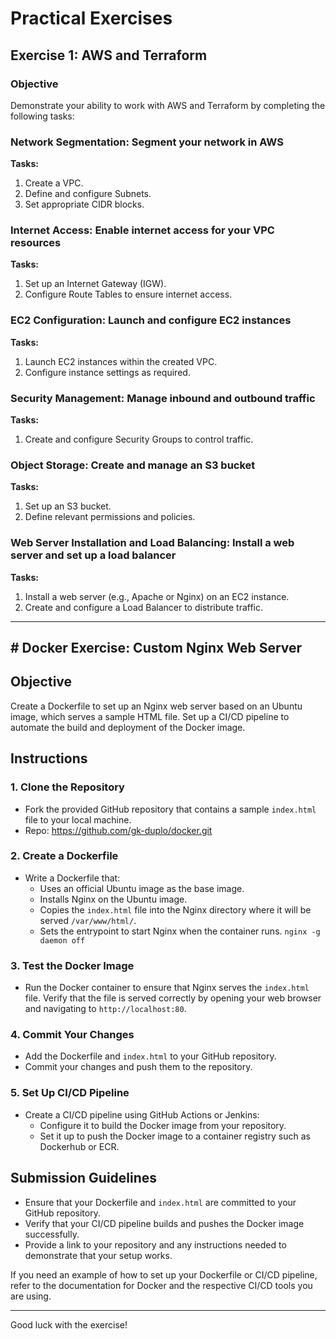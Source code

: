 # Practical Exercises

## Exercise 1: AWS and Terraform

### Objective

Demonstrate your ability to work with AWS and Terraform by completing the following tasks:

### Network Segmentation: Segment your network in AWS

**Tasks:**
1. Create a VPC.
2. Define and configure Subnets.
3. Set appropriate CIDR blocks.

### Internet Access: Enable internet access for your VPC resources

**Tasks:**
1. Set up an Internet Gateway (IGW).
2. Configure Route Tables to ensure internet access.

### EC2 Configuration: Launch and configure EC2 instances

**Tasks:**
1. Launch EC2 instances within the created VPC.
2. Configure instance settings as required.

### Security Management: Manage inbound and outbound traffic

**Tasks:**
1. Create and configure Security Groups to control traffic.

### Object Storage: Create and manage an S3 bucket

**Tasks:**
1. Set up an S3 bucket.
2. Define relevant permissions and policies.

### Web Server Installation and Load Balancing: Install a web server and set up a load balancer

**Tasks:**
1. Install a web server (e.g., Apache or Nginx) on an EC2 instance.
2. Create and configure a Load Balancer to distribute traffic.

---

## # Docker Exercise: Custom Nginx Web Server

## Objective

Create a Dockerfile to set up an Nginx web server based on an Ubuntu image, which serves a sample HTML file. Set up a CI/CD pipeline to automate the build and deployment of the Docker image.

## Instructions

### 1. Clone the Repository

- Fork the provided GitHub repository that contains a sample `index.html` file to your local machine.
- Repo: https://github.com/gk-duplo/docker.git

### 2. Create a Dockerfile

- Write a Dockerfile that:
  - Uses an official Ubuntu image as the base image.
  - Installs Nginx on the Ubuntu image.
  - Copies the `index.html` file into the Nginx directory where it will be served `/var/www/html/`. 
  - Sets the entrypoint to start Nginx when the container runs. `nginx -g daemon off`

### 3. Test the Docker Image

- Run the Docker container to ensure that Nginx serves the `index.html` file. Verify that the file is served correctly by opening your web browser and navigating to `http://localhost:80`.

### 4. Commit Your Changes

- Add the Dockerfile and `index.html` to your GitHub repository.
- Commit your changes and push them to the repository.

### 5. Set Up CI/CD Pipeline

- Create a CI/CD pipeline using GitHub Actions or Jenkins:
  - Configure it to build the Docker image from your repository.
  - Set it up to push the Docker image to a container registry such as Dockerhub or ECR.

## Submission Guidelines

- Ensure that your Dockerfile and `index.html` are committed to your GitHub repository.
- Verify that your CI/CD pipeline builds and pushes the Docker image successfully.
- Provide a link to your repository and any instructions needed to demonstrate that your setup works.

If you need an example of how to set up your Dockerfile or CI/CD pipeline, refer to the documentation for Docker and the respective CI/CD tools you are using.

---

Good luck with the exercise!

